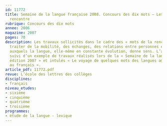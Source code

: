 ```yaml
---
id: 11772
title: Semaine de la langue française 2008. Concours des dix mots – Les mots de la
  rencontre
rubrique: Concours des dix mots
annee: 2006
magazine: 2007
pages: 70
description: Les travaux sollicités dans le cadre des « mots de la rencontre » devront
  traiter de la mobilité, des échanges, des relations entre personnes et cultures
  auxquels la langue, elle-même en constante évolution, donne sens. L’article est
  suivi d’un exemple de travaux réalisés lors de la « Semaine de la langue française,
  édition 2007 » et intulés « Le voyage de quelques mots des langues amérindiennes
  au français ».
article_pdf: 11772.pdf
revue: L’école des lettres des collèges
disciplines:
- français
niveau_etudes:
- sixième
- cinquième
- quatrième
- troisième
programmes:
- étude de la langue - lexique
---
```

